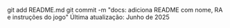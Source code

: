 git add README.md
git commit -m "docs: adiciona README com nome, RA e instruções do jogo"
Última atualização: Junho de 2025
